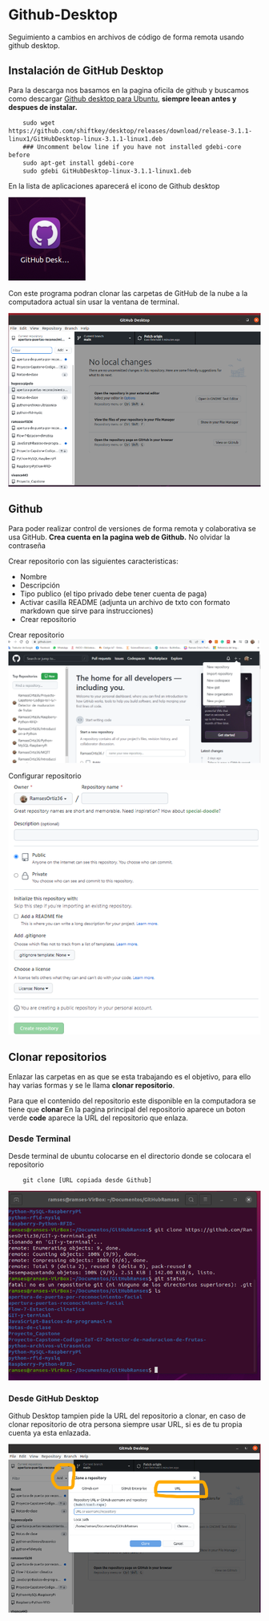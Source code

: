 # Github-Desktop
Seguimiento a cambios en archivos de código de forma remota usando github desktop.

## Instalación de GitHub Desktop
Para la descarga nos basamos en la pagina oficila de github y buscamos como descargar [Github desktop para Ubuntu](https://gist.github.com/berkorbay/6feda478a00b0432d13f1fc0a50467f1), **siempre leean antes y despues de instalar.**

        sudo wget https://github.com/shiftkey/desktop/releases/download/release-3.1.1-linux1/GitHubDesktop-linux-3.1.1-linux1.deb
        ### Uncomment below line if you have not installed gdebi-core before
        sudo apt-get install gdebi-core 
        sudo gdebi GitHubDesktop-linux-3.1.1-linux1.deb

En la lista de aplicaciones aparecerá el icono de Github desktop

![](https://github.com/RamsesOrtiz36/Github-Desktop/blob/main/Github%20desktop.png)

Con este programa podran clonar las carpetas de GitHub de la nube a la computadora actual sin usar la ventana de terminal.

![](https://github.com/RamsesOrtiz36/Github-Desktop/blob/main/github%20desktop%20ventana.png)

## Github
Para poder realizar control de versiones de forma remota y colaborativa se usa GitHub.
**Crea cuenta en la pagina web de Github.**
No olvidar la contraseña

Crear repositorio con las siguientes caracteristicas:
* Nombre
* Descripción
* Tipo publico (el tipo privado debe tener cuenta de paga)
* Activar casilla README (adjunta un archivo de txto con formato markdown que sirve para instrucciones)
* Crear repositorio

Crear repositorio
![Crear repositorio](https://github.com/RamsesOrtiz36/Github-Desktop/blob/main/github%20%20repositorio.png)

Configurar repositorio
![Configuar repositorio](https://github.com/RamsesOrtiz36/Github-Desktop/blob/main/Github%20new%20repositorio.png)

## Clonar repositorios
Enlazar las carpetas en as que se esta trabajando es el objetivo, para ello hay varias formas y se le llama **clonar repositorio**.

Para que el contenido del repositorio este disponible en la computadora se tiene que **clonar**
En la pagina principal del repositorio aparece un boton verde  **code** aparece la URL del repositorio que enlaza.

### Desde Terminal
Desde terminal de ubuntu colocarse en el directorio donde se colocara el repositorio

        git clone [URL copiada desde Github]
        
![Git Clone](https://github.com/RamsesOrtiz36/Github-Desktop/blob/main/Git%20clone.png)

### Desde GitHub Desktop
Github Desktop tampien pide la URL del repositorio a clonar, en caso de clonar repositorio de otra persona siempre usar URL, si es de tu propia cuenta ya esta enlazada.

![Clonar desde GitHub desktop](https://github.com/RamsesOrtiz36/Github-Desktop/blob/main/github%20desktop%20clone.png)

